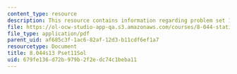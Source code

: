 ```yaml
---
content_type: resource
description: This resource contains information regarding problem set 11 solution.
file: https://ol-ocw-studio-app-qa.s3.amazonaws.com/courses/8-044-statistical-physics-i-spring-2013/679fe136d72b979b2f2edc74c1beba11_MIT8_044S13_pss11.pdf
file_type: application/pdf
parent_uid: af685c3f-1ac6-82af-12d3-b11cdf6ef1a7
resourcetype: Document
title: 8.044s13 Pset11Sol
uid: 679fe136-d72b-979b-2f2e-dc74c1beba11
---
```

